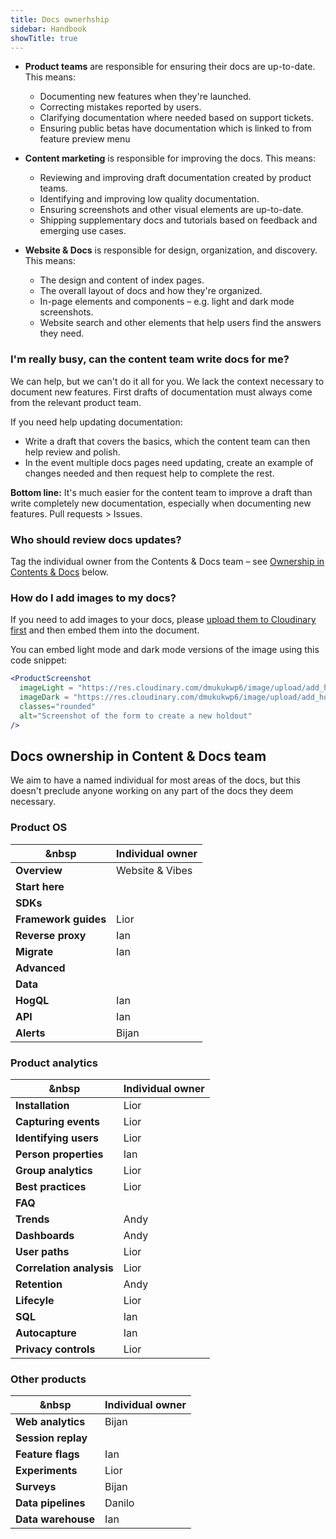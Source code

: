 ```yaml
---
title: Docs ownerhship
sidebar: Handbook
showTitle: true
---
```


- **Product teams** are responsible for ensuring their docs are up-to-date. This means:
  - Documenting new features when they're launched.
  - Correcting mistakes reported by users.
  - Clarifying documentation where needed based on support tickets.
  - Ensuring public betas have documentation which is linked to from feature preview menu

- **Content marketing** is responsible for improving the docs. This means:
  - Reviewing and improving draft documentation created by product teams.
  - Identifying and improving low quality documentation.
  - Ensuring screenshots and other visual elements are up-to-date.
  - Shipping supplementary docs and tutorials based on feedback and emerging use cases.

- **Website & Docs** is responsible for design, organization, and discovery. This means:
  - The design and content of index pages.
  - The overall layout of docs and how they're organized.
  - In-page elements and components – e.g. light and dark mode screenshots.
  - Website search and other elements that help users find the answers they need.

### I'm really busy, can the content team write docs for me?

We can help, but we can't do it all for you. We lack the context necessary to document new features. First drafts of documentation must always come from the relevant product team.

If you need help updating documentation:

- Write a draft that covers the basics, which the content team can then help review and polish.
- In the event multiple docs pages need updating, create an example of changes needed and then request help to complete the rest.

**Bottom line:** It's much easier for the content team to improve a draft than write completely new documentation, especially when documenting new features. Pull requests > Issues.

### Who should review docs updates?

Tag the individual owner from the Contents & Docs team – see [Ownership in Contents & Docs](#ownership-in-content--docs-team) below.

### How do I add images to my docs?

If you need to add images to your docs, please [upload them to Cloudinary first](/handbook/engineering/posthog-com/assets) and then embed them into the document. 

You can embed light mode and dark mode versions of the image using this code snippet:

```jsx
<ProductScreenshot
  imageLight = "https://res.cloudinary.com/dmukukwp6/image/upload/add_holdout_light_ce0827be42.png"
  imageDark = "https://res.cloudinary.com/dmukukwp6/image/upload/add_holdout_dark_cc687f7688.png"
  classes="rounded"
  alt="Screenshot of the form to create a new holdout"
/>
```

## Docs ownership in Content & Docs team

We aim to have a named individual for most areas of the docs, but this doesn't preclude anyone working on any part of the docs they deem necessary.

### Product OS

| &nbsp                           | **Individual owner** |
|---------------------------------|----------------------|
| **Overview**                    | Website & Vibes      |
| **Start here**                  |                      |
| **SDKs**                        |                      |
| **Framework guides**            | Lior                 |
| **Reverse proxy**               | Ian                  |
| **Migrate**                     | Ian                  |
| **Advanced**                    |                      |
| **Data**                        |                      |
| **HogQL**                       | Ian                  |
| **API**                         | Ian                  |
| **Alerts**                      | Bijan                |

### Product analytics

| &nbsp                           | **Individual owner** |
|---------------------------------|----------------------|
| **Installation**                | Lior                 |
| **Capturing events**            | Lior                 |
| **Identifying users**           | Lior                 |
| **Person properties**           | Ian                  |
| **Group analytics**             | Lior                 |
| **Best practices**              | Lior                 |
| **FAQ**                         |                      |
| **Trends**                      | Andy                 |
| **Dashboards**                  | Andy                 |
| **User paths**                  | Lior                 |
| **Correlation analysis**        | Lior                 |
| **Retention**                   | Andy                 |
| **Lifecyle**                    | Lior                 |
| **SQL**                         | Ian                  |
| **Autocapture**                 | Ian                  |
| **Privacy controls**            | Lior                 |

### Other products

| &nbsp                           | **Individual owner** |
|---------------------------------|----------------------|
| **Web analytics**               | Bijan                |
| **Session replay**              |                      |
| **Feature flags**               | Ian                  |
| **Experiments**                 | Lior                 |
| **Surveys**                     | Bijan                |
| **Data pipelines**              | Danilo               |
| **Data warehouse**              | Ian                  |











